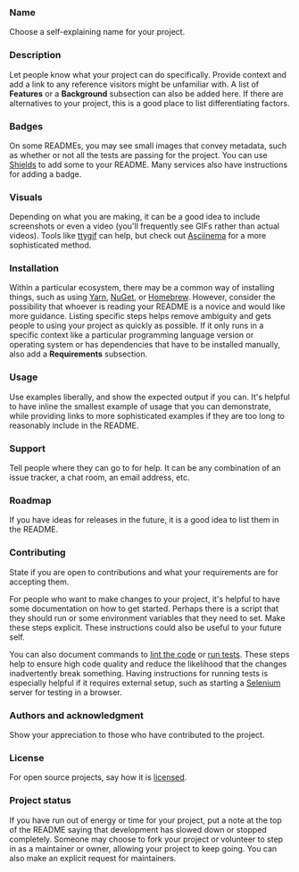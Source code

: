 ### Name

Choose a self-explaining name for your project.

### [](https://www.makeareadme.com/#description)Description

Let people know what your project can do specifically. Provide context and add a link to any reference visitors might be unfamiliar with. A list of **Features** or a **Background** subsection can also be added here. If there are alternatives to your project, this is a good place to list differentiating factors.

### [](https://www.makeareadme.com/#badges)Badges

On some READMEs, you may see small images that convey metadata, such as whether or not all the tests are passing for the project. You can use [Shields](http://shields.io/) to add some to your README. Many services also have instructions for adding a badge.

### [](https://www.makeareadme.com/#visuals)Visuals

Depending on what you are making, it can be a good idea to include screenshots or even a video (you'll frequently see GIFs rather than actual videos). Tools like [ttygif](https://github.com/icholy/ttygif) can help, but check out [Asciinema](https://asciinema.org/) for a more sophisticated method.

### [](https://www.makeareadme.com/#installation-1)Installation

Within a particular ecosystem, there may be a common way of installing things, such as using [Yarn](https://yarnpkg.com/), [NuGet](https://www.nuget.org/), or [Homebrew](https://brew.sh/). However, consider the possibility that whoever is reading your README is a novice and would like more guidance. Listing specific steps helps remove ambiguity and gets people to using your project as quickly as possible. If it only runs in a specific context like a particular programming language version or operating system or has dependencies that have to be installed manually, also add a **Requirements** subsection.

### [](https://www.makeareadme.com/#usage-1)Usage

Use examples liberally, and show the expected output if you can. It's helpful to have inline the smallest example of usage that you can demonstrate, while providing links to more sophisticated examples if they are too long to reasonably include in the README.

### [](https://www.makeareadme.com/#support)Support

Tell people where they can go to for help. It can be any combination of an issue tracker, a chat room, an email address, etc.

### [](https://www.makeareadme.com/#roadmap)Roadmap

If you have ideas for releases in the future, it is a good idea to list them in the README.

### [](https://www.makeareadme.com/#contributing-1)Contributing

State if you are open to contributions and what your requirements are for accepting them.

For people who want to make changes to your project, it's helpful to have some documentation on how to get started. Perhaps there is a script that they should run or some environment variables that they need to set. Make these steps explicit. These instructions could also be useful to your future self.

You can also document commands to [lint the code](https://stackoverflow.com/questions/8503559/what-is-linting) or [run tests](https://en.wikipedia.org/wiki/Test_automation). These steps help to ensure high code quality and reduce the likelihood that the changes inadvertently break something. Having instructions for running tests is especially helpful if it requires external setup, such as starting a [Selenium](http://www.seleniumhq.org/) server for testing in a browser.

### [](https://www.makeareadme.com/#authors-and-acknowledgment)Authors and acknowledgment

Show your appreciation to those who have contributed to the project.

### [](https://www.makeareadme.com/#license-1)License

For open source projects, say how it is [licensed](https://www.makeareadme.com/#license-1).

### [](https://www.makeareadme.com/#project-status)Project status

If you have run out of energy or time for your project, put a note at the top of the README saying that development has slowed down or stopped completely. Someone may choose to fork your project or volunteer to step in as a maintainer or owner, allowing your project to keep going. You can also make an explicit request for maintainers.